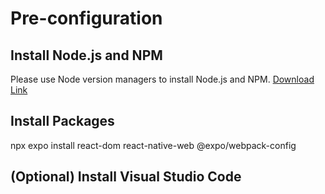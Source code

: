 
# Pre-configuration

## Install Node.js and NPM
Please use Node version managers to install Node.js and NPM. 
[Download Link](https://nodejs.org/en/download/)

## Install Packages
npx expo install react-dom react-native-web @expo/webpack-config

## (Optional) Install Visual Studio Code

##